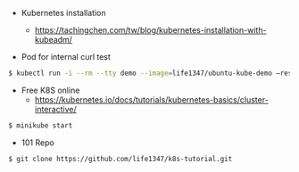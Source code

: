 * Kubernetes installation
    * https://tachingchen.com/tw/blog/kubernetes-installation-with-kubeadm/

* Pod for internal curl test

``` bash
$ kubectl run -i --rm --tty demo --image=life1347/ubuntu-kube-demo —restart=Never
```

* Free K8S online 
    * https://kubernetes.io/docs/tutorials/kubernetes-basics/cluster-interactive/

``` bash
$ minikube start
```

* 101 Repo

``` bash
$ git clone https://github.com/life1347/k8s-tutorial.git
```